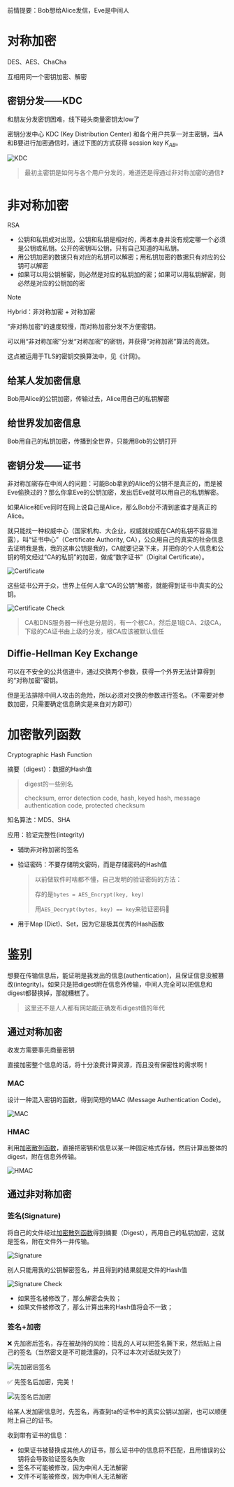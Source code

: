 前情提要：Bob想给Alice发信，Eve是中间人

# 对称加密

DES、AES、ChaCha

互相用同一个密钥加密、解密

## 密钥分发——KDC

和朋友分发密钥困难，线下碰头商量密钥太low了

密钥分发中心 KDC (Key Distribution Center) 和各个用户共享一对主密钥，当A和B要进行加密通信时，通过下图的方式获得 session key $K_{AB}$。

![KDC](./img/KDC.jpg)

> 最初主密钥是如何与各个用户分发的，难道还是得通过非对称加密的通信❓

# 非对称加密

RSA

- 公钥和私钥成对出现，公钥和私钥是相对的，两者本身并没有规定哪一个必须是公钥或私钥。公开的密钥叫公钥，只有自己知道的叫私钥。
- 用公钥加密的数据只有对应的私钥可以解密；用私钥加密的数据只有对应的公钥可以解密
- 如果可以用公钥解密，则必然是对应的私钥加的密；如果可以用私钥解密，则必然是对应的公钥加的密

> [!NOTE]
>
> Hybrid：非对称加密 + 对称加密
>
> “非对称加密”的速度较慢，而对称加密分发不方便密钥。
>
> 可以用“非对称加密”分发“对称加密”的密钥，并获得“对称加密”算法的高效。
>
> 这点被运用于TLS的密钥交换算法中，见《计网》。

## 给某人发加密信息

Bob用Alice的公钥加密，传输过去，Alice用自己的私钥解密

## 给世界发加密信息

Bob用自己的私钥加密，传播到全世界，只能用Bob的公钥打开

## 密钥分发——证书

非对称加密存在中间人的问题：可能Bob拿到的Alice的公钥不是真正的，而是被Eve偷换过的？那么你拿Eve的公钥加密，发出后Eve就可以用自己的私钥解密。

如果Alice和Eve同时在网上说自己是Alice，那么Bob分不清到底谁才是真正的Alice。

就只能找一种权威中心（国家机构、大企业，权威就权威在CA的私钥不容易泄露），叫“证书中心”（Certificate Authority, CA），公众用自己的真实的社会信息去证明我是我，我的这串公钥是我的，CA就要记录下来，并把你的个人信息和公钥的明文经过“CA的私钥”的加密，做成“数字证书”（Digital Certificate）。

![Certificate](<./img/Certificate.jpg>)

这些证书公开于众，世界上任何人拿“CA的公钥”解密，就能得到证书中真实的公钥。

![Certificate Check](<./img/Certificate Check.jpg>)

> CA和DNS服务器一样也是分层的，有一个根CA，然后是1级CA、2级CA，下级的CA证书由上级的分发，根CA应该被默认信任

## Diffie-Hellman Key Exchange

可以在不安全的公共信道中，通过交换两个参数，获得一个外界无法计算得到的“对称加密”密钥。

但是无法排除中间人攻击的危险，所以必须对交换的参数进行签名。（不需要对参数加密，只需要确定信息确实是来自对方即可）

# 加密散列函数

Cryptographic Hash Function

摘要（digest）：数据的Hash值

> digest的一些别名
>
> checksum, error detection code, hash, keyed hash, message authentication code, protected checksum

知名算法：MD5、SHA

应用：验证完整性(integrity)

- 辅助非对称加密的签名

- 验证密码：不要存储明文密码，而是存储密码的Hash值

  > 以前做软件时啥都不懂，自己发明的验证密码的方法：
  >
  > 存的是`bytes = AES_Encrypt(key, key)`
  >
  > 用`AES_Decrypt(bytes, key) == key`来验证密码🤣

- 用于Map (Dict)、Set，因为它是极其优秀的Hash函数

# 鉴别

想要在传输信息后，能证明是我发出的信息(authentication)，且保证信息没被篡改(integrity)。如果只是把digest附在信息外传输，中间人完全可以把信息和digest都替换掉，那就糟糕了。

> 这里还不是人人都有网站能正确发布digest值的年代

## 通过对称加密

收发方需要事先商量密钥

直接加密整个信息的话，将十分浪费计算资源，而且没有保密性的需求啊！

### MAC

设计一种混入密钥的函数，得到简短的MAC (Message Authentication Code)。

![MAC](<./img/MAC.svg>)

### HMAC

利用[加密散列函数](#加密散列函数)，直接把密钥和信息以某一种固定格式存储，然后计算出整体的digest，附在信息外传输。

![HMAC](<./img/HMAC.png>)

## 通过非对称加密

### 签名(Signature)

将自己的文件经过[加密散列函数](#加密散列函数)得到摘要（Digest），再用自己的私钥加密，这就是签名，附在文件外一并传输。

![Signature](<./img/Signature.jpg>)

别人只能用我的公钥解密签名，并且得到的结果就是文件的Hash值

![Signature Check](<./img/Signature Check.jpg>)

- 如果签名被修改了，那么解密会失败；
- 如果文件被修改了，那么计算出来的Hash值将会不一致；

### 签名+加密

❌ 先加密后签名，存在被劫持的风险：捣乱的人可以把签名撕下来，然后贴上自己的签名（当然密文是不可能泄露的，只不过本次对话就失效了）

![先加密后签名](<./img/先加密后签名.png>)

✅ 先签名后加密，完美！

![先签名后加密](<./img/先签名后加密.png>)

给某人发加密信息时，先签名，再查到ta的证书中的真实公钥以加密，也可以顺便附上自己的证书。

收到带有证书的信息：

- 如果证书被替换成其他人的证书，那么证书中的信息将不匹配，且用错误的公钥将会导致验证签名失败
- 签名不可能被修改，因为中间人无法解密
- 文件不可能被修改，因为中间人无法解密
